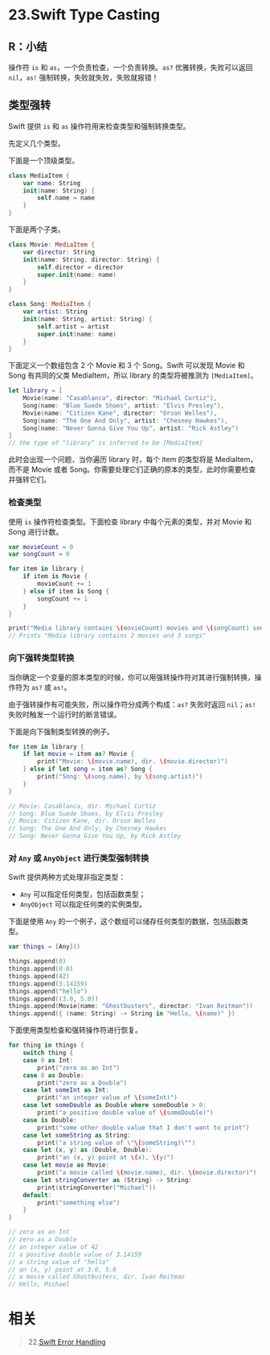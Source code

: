 # 23.Swift Type Casting

## R：小结

操作符 `is` 和 `as`，一个负责检查，一个负责转换。`as?` 优雅转换，失败可以返回 `nil`，`as!` 强制转换，失败就失败，失败就报错！

## 类型强转

Swift 提供 `is` 和 `as` 操作符用来检查类型和强制转换类型。

先定义几个类型。

下面是一个顶级类型。

```swift
class MediaItem {
    var name: String
    init(name: String) {
        self.name = name
    }
}
```

下面是两个子类。

```swift
class Movie: MediaItem {
    var director: String
    init(name: String, director: String) {
        self.director = director
        super.init(name: name)
    }
}

class Song: MediaItem {
    var artist: String
    init(name: String, artist: String) {
        self.artist = artist
        super.init(name: name)
    }
}
```

下面定义一个数组包含 2 个 Movie 和 3 个 Song。Swift 可以发现 Movie 和 Song 有共同的父类 MediaItem，所以 library 的类型将被推测为 `[MediaItem]`。

```swift
let library = [
    Movie(name: "Casablanca", director: "Michael Curtiz"),
    Song(name: "Blue Suede Shoes", artist: "Elvis Presley"),
    Movie(name: "Citizen Kane", director: "Orson Welles"),
    Song(name: "The One And Only", artist: "Chesney Hawkes"),
    Song(name: "Never Gonna Give You Up", artist: "Rick Astley")
]
// the type of "library" is inferred to be [MediaItem]
```

此时会出现一个问题，当你遍历 library 时，每个 item 的类型将是 MediaItem，而不是 Movie 或者 Song。你需要处理它们正确的原本的类型，此时你需要检查并强转它们。

### 检查类型

使用 `is` 操作符检查类型。下面检查 library 中每个元素的类型，并对 Movie 和 Song 进行计数。

```swift
var movieCount = 0
var songCount = 0

for item in library {
    if item is Movie {
        movieCount += 1
    } else if item is Song {
        songCount += 1
    }
}

print("Media library contains \(movieCount) movies and \(songCount) songs")
// Prints "Media library contains 2 movies and 3 songs"
```

### 向下强转类型转换

当你确定一个变量的原本类型的时候，你可以用强转操作符对其进行强制转换，操作符为 `as?` 或 `as!`。

由于强转操作有可能失败，所以操作符分成两个构成：`as?` 失败时返回 `nil`；`as!` 失败时触发一个运行时的断言错误。

下面是向下强制类型转换的例子。

```swift
for item in library {
    if let movie = item as? Movie {
        print("Movie: \(movie.name), dir. \(movie.director)")
    } else if let song = item as? Song {
        print("Song: \(song.name), by \(song.artist)")
    }
}

// Movie: Casablanca, dir. Michael Curtiz
// Song: Blue Suede Shoes, by Elvis Presley
// Movie: Citizen Kane, dir. Orson Welles
// Song: The One And Only, by Chesney Hawkes
// Song: Never Gonna Give You Up, by Rick Astley
```

### 对 `Any` 或 `AnyObject` 进行类型强制转换

Swift 提供两种方式处理非指定类型：

- `Any` 可以指定任何类型，包括函数类型；
- `AnyObject` 可以指定任何类的实例类型。

下面是使用 `Any` 的一个例子，这个数组可以储存任何类型的数据，包括函数类型。

```swift
var things = [Any]()

things.append(0)
things.append(0.0)
things.append(42)
things.append(3.14159)
things.append("hello")
things.append((3.0, 5.0))
things.append(Movie(name: "Ghostbusters", director: "Ivan Reitman"))
things.append({ (name: String) -> String in "Hello, \(name)" })
```

下面使用类型检查和强转操作符进行恢复。

```swift
for thing in things {
    switch thing {
    case 0 as Int:
        print("zero as an Int")
    case 0 as Double:
        print("zero as a Double")
    case let someInt as Int:
        print("an integer value of \(someInt)")
    case let someDouble as Double where someDouble > 0:
        print("a positive double value of \(someDouble)")
    case is Double:
        print("some other double value that I don't want to print")
    case let someString as String:
        print("a string value of \"\(someString)\"")
    case let (x, y) as (Double, Double):
        print("an (x, y) point at \(x), \(y)")
    case let movie as Movie:
        print("a movie called \(movie.name), dir. \(movie.director)")
    case let stringConverter as (String) -> String:
        print(stringConverter("Michael"))
    default:
        print("something else")
    }
}

// zero as an Int
// zero as a Double
// an integer value of 42
// a positive double value of 3.14159
// a string value of "hello"
// an (x, y) point at 3.0, 5.0
// a movie called Ghostbusters, dir. Ivan Reitman
// Hello, Michael
```

# 相关

> 22.[Swift Error Handling](https://github.com/zfanli/notes/blob/master/swift/22.ErrorHandling.md)
